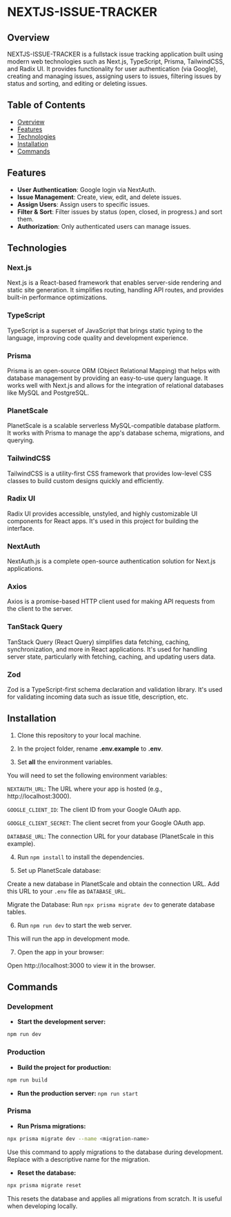 # NEXTJS-ISSUE-TRACKER

## Overview

NEXTJS-ISSUE-TRACKER is a fullstack issue tracking application built using modern web technologies such as Next.js, TypeScript, Prisma, TailwindCSS, and Radix UI. It provides functionality for user authentication (via Google), creating and managing issues, assigning users to issues, filtering issues by status and sorting, and editing or deleting issues.

## Table of Contents

- [Overview](#overview)
- [Features](#features)
- [Technologies](#technologies)
- [Installation](#installation)
- [Commands](#commands)

## Features

- **User Authentication**: Google login via NextAuth.
- **Issue Management**: Create, view, edit, and delete issues.
- **Assign Users**: Assign users to specific issues.
- **Filter & Sort**: Filter issues by status (open, closed, in progress.) and sort them.
- **Authorization**: Only authenticated users can manage issues.

## Technologies

### Next.js

Next.js is a React-based framework that enables server-side rendering and static site generation. It simplifies routing, handling API routes, and provides built-in performance optimizations.

### TypeScript

TypeScript is a superset of JavaScript that brings static typing to the language, improving code quality and development experience.

### Prisma

Prisma is an open-source ORM (Object Relational Mapping) that helps with database management by providing an easy-to-use query language. It works well with Next.js and allows for the integration of relational databases like MySQL and PostgreSQL.

### PlanetScale

PlanetScale is a scalable serverless MySQL-compatible database platform. It works with Prisma to manage the app's database schema, migrations, and querying.

### TailwindCSS

TailwindCSS is a utility-first CSS framework that provides low-level CSS classes to build custom designs quickly and efficiently.

### Radix UI

Radix UI provides accessible, unstyled, and highly customizable UI components for React apps. It's used in this project for building the interface.

### NextAuth

NextAuth.js is a complete open-source authentication solution for Next.js applications.

### Axios

Axios is a promise-based HTTP client used for making API requests from the client to the server.

### TanStack Query

TanStack Query (React Query) simplifies data fetching, caching, synchronization, and more in React applications. It's used for handling server state, particularly with fetching, caching, and updating users data.

### Zod

Zod is a TypeScript-first schema declaration and validation library. It's used for validating incoming data such as issue title, description, etc.

## Installation

1. Clone this repository to your local machine.

2. In the project folder, rename **.env.example** to **.env**.

3. Set **all** the environment variables.

You will need to set the following environment variables:

`NEXTAUTH_URL`: The URL where your app is hosted (e.g., http://localhost:3000).

`GOOGLE_CLIENT_ID`: The client ID from your Google OAuth app.

`GOOGLE_CLIENT_SECRET`: The client secret from your Google OAuth app.

`DATABASE_URL`: The connection URL for your database (PlanetScale in this example).

4. Run `npm install` to install the dependencies.

5. Set up PlanetScale database:

Create a new database in PlanetScale and obtain the connection URL.
Add this URL to your `.env` file as `DATABASE_URL`.

Migrate the Database: Run `npx prisma migrate dev` to generate database tables.

6. Run `npm run dev` to start the web server.

This will run the app in development mode.

7. Open the app in your browser:

Open http://localhost:3000 to view it in the browser.

## Commands

### Development

- **Start the development server:**

```bash
npm run dev
```

### Production

- **Build the project for production:**

```bash
npm run build
```

- **Run the production server:**
  `npm run start`

### Prisma

- **Run Prisma migrations:**

```bash
npx prisma migrate dev --name <migration-name>
```

Use this command to apply migrations to the database during development. Replace <migration-name> with a descriptive name for the migration.

- **Reset the database:**

```bash
npx prisma migrate reset
```

This resets the database and applies all migrations from scratch. It is useful when developing locally.
